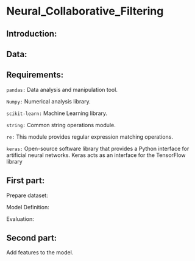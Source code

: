 # Neural_Collaborative_Filtering

## Introduction:



## Data:


## Requirements:

```pandas:``` Data analysis and manipulation tool.

```Numpy:``` Numerical analysis library.

```scikit-learn:``` Machine Learning library.

```string:``` Common string operations module.

```re:``` This module provides regular expression matching operations.

```keras:``` Open-source software library that provides a Python interface for artificial neural networks. Keras acts as an interface for the TensorFlow library

## First part:

Prepare dataset:

Model Definition:

Evaluation:

## Second part:

Add features to the model. 
